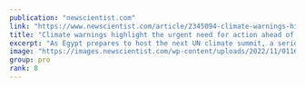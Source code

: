 ```yaml
---
publication: "newscientist.com"
link: "https://www.newscientist.com/article/2345094-climate-warnings-highlight-the-urgent-need-for-action-ahead-of-cop27/"
title: "Climate warnings highlight the urgent need for action ahead of COP27"
excerpt: "As Egypt prepares to host the next UN climate summit, a series of reports illustrate how much further countries must go to avoid catastrophic global warming"
image: "https://images.newscientist.com/wp-content/uploads/2022/11/01161814/SEI_131710725.jpg"
group: pro
rank: 8
---
```

